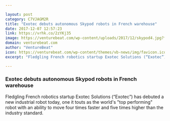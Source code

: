```yaml
---

layout: post
category: C7VJAGM2R
title: "Exotec debuts autonomous Skypod robots in French warehouse"
date: 2017-12-07 12:57:23
link: https://vrhk.co/2zYKj35
image: https://venturebeat.com/wp-content/uploads/2017/12/skypod4.jpg?fit=780%2C467&strip=all
domain: venturebeat.com
author: "VentureBeat"
icon: https://venturebeat.com/wp-content/themes/vb-news/img/favicon.ico
excerpt: "Fledgling French robotics startup Exotec Solutions (“Exotec”) has debuted a new industrial robot today, one it touts as the world's \"top performing\" robot with an ability to move four times faster and five times higher than the industry standard."

---
```


### Exotec debuts autonomous Skypod robots in French warehouse

Fledgling French robotics startup Exotec Solutions (“Exotec”) has debuted a new industrial robot today, one it touts as the world's "top performing" robot with an ability to move four times faster and five times higher than the industry standard.
